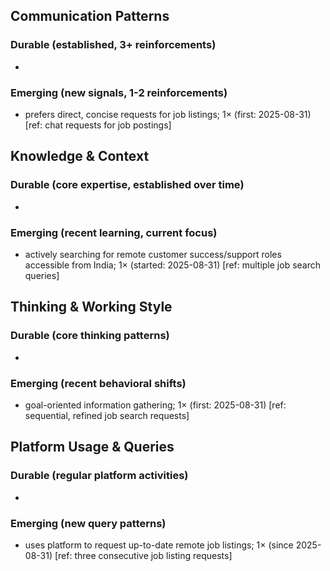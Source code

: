 ## Communication Patterns
### Durable (established, 3+ reinforcements)
- 

### Emerging (new signals, 1-2 reinforcements)
- prefers direct, concise requests for job listings; 1× (first: 2025-08-31) [ref: chat requests for job postings]

## Knowledge & Context
### Durable (core expertise, established over time)
- 

### Emerging (recent learning, current focus)  
- actively searching for remote customer success/support roles accessible from India; 1× (started: 2025-08-31) [ref: multiple job search queries]

## Thinking & Working Style
### Durable (core thinking patterns)
- 

### Emerging (recent behavioral shifts)
- goal-oriented information gathering; 1× (first: 2025-08-31) [ref: sequential, refined job search requests]

## Platform Usage & Queries
### Durable (regular platform activities)
- 

### Emerging (new query patterns)
- uses platform to request up-to-date remote job listings; 1× (since 2025-08-31) [ref: three consecutive job listing requests]